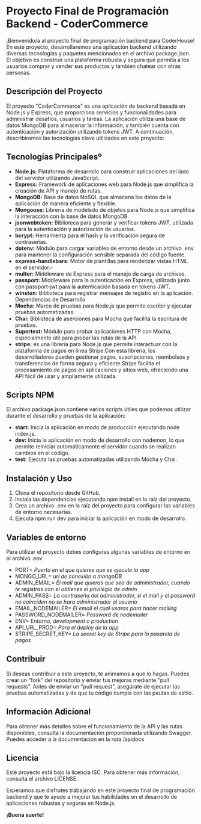# Proyecto Final de Programación Backend - CoderCommerce
¡Bienvenido/a al proyecto final de programación backend para CoderHouse! En este proyecto, desarrollaremos una aplicación backend utilizando diversas tecnologías y paquetes mencionados en el archivo package.json. El objetivo es construir una plataforma robusta y segura que permita a los usuarios comprar y vender sus productos y tambien chatear con otras personas.

## Descripción del Proyecto
El proyecto "CoderCommerce" es una aplicación de backend basada en Node.js y Express, que proporciona servicios y funcionalidades para administrar desafíos, usuarios y tareas. La aplicación utiliza una base de datos MongoDB para almacenar la información, y también cuenta con autenticación y autorización utilizando tokens JWT. A continuación, describiremos las tecnologías clave utilizadas en este proyecto:

## Tecnologías Principalesº
- **Node.js:** Plataforma de desarrollo para construir aplicaciones del lado del servidor utilizando JavaScript.
- **Express:** Framework de aplicaciones web para Node.js que simplifica la creación de API y manejo de rutas.
- **MongoDB:** Base de datos NoSQL que almacena los datos de la aplicación de manera eficiente y flexible.
- **Mongoose:** Librería de modelado de objetos para Node.js que simplifica la interacción con la base de datos MongoDB.
- **jsonwebtoken:** Biblioteca para generar y verificar tokens JWT, utilizada para la autenticación y autorización de usuarios.
- **bcrypt:** Herramienta para el hash y la verificación segura de contraseñas.
- **dotenv:** Módulo para cargar variables de entorno desde un archivo .env para mantener la configuración sensible separada del código fuente.
- **express-handlebars:** Motor de plantillas para renderizar vistas HTML en el servidor.- 
- **multer:** Middleware de Express para el manejo de carga de archivos.
- **passport:** Middleware para la autenticación en Express, utilizado junto con passport-jwt para la autenticación basada en tokens JWT.
- **winston:** Biblioteca para registrar mensajes de registro en la aplicación.
Dependencias de Desarrollo
- **Mocha:** Marco de pruebas para Node.js que permite escribir y ejecutar pruebas automatizadas.
- **Chai:** Biblioteca de aserciones para Mocha que facilita la escritura de pruebas.
- **Supertest:** Módulo para probar aplicaciones HTTP con Mocha, especialmente útil para probar las rutas de la API.
- **stripe:** es una librería para Node.js que permite interactuar con la plataforma de pagos en línea Stripe.Con esta librería, los desarrolladores pueden gestionar pagos, suscripciones, reembolsos y transferencias de forma segura y eficiente.Stripe facilita el procesamiento de pagos en aplicaciones y sitios web, ofreciendo una API fácil de usar y ampliamente utilizada.

## Scripts NPM

El archivo package.json contiene varios scripts útiles que podemos utilizar durante el desarrollo y pruebas de la aplicación:

- **start:** Inicia la aplicación en modo de producción ejecutando node index.js.
- **dev:** Inicia la aplicación en modo de desarrollo con nodemon, lo que permite reiniciar automáticamente el servidor cuando se realizan cambios en el código.
- **test:** Ejecuta las pruebas automatizadas utilizando Mocha y Chai.

## Instalación y Uso
1. Clona el repositorio desde GitHub.
1. Instala las dependencias ejecutando npm install en la raíz del proyecto.
1. Crea un archivo .env en la raíz del proyecto para configurar las variables de entorno necesarias.
1. Ejecuta npm run dev para iniciar la aplicación en modo de desarrollo.

## Variables de entorno
Para utilizar el proyecto debes configuras algunas variables de entorno en el archivo .env

- PORT= *Puerto en el que quieres que se ejecute la app*
- MONGO_URL= *url de conexión a mongoDB*
- ADMIN_EMAIL= *El mail que quieras que sea de administrador, cuando te registras con el obtienes el privilegio de admin*
- ADMIN_PASS= *La contraseña del administrador, si el mail y el password no coinciden no se hara administrador al usuario*
- EMAIL_NODEMAILER= *El email el cual usaras para hacer mailing*
- PASSWORD_NODEMAILER= *Password de nodemailer*
- ENV= *Entorno, development o production*
- API_URL_PROD= *Para el deploy de la app*
- STRIPE_SECRET_KEY= *La secret key de Stripe para la pasarela de pagos*

## Contribuir
Si deseas contribuir a este proyecto, te animamos a que lo hagas. Puedes crear un "fork" del repositorio y enviar tus mejoras mediante "pull requests". Antes de enviar un "pull request", asegúrate de ejecutar las pruebas automatizadas y de que tu código cumpla con las pautas de estilo.

## Información Adicional
Para obtener más detalles sobre el funcionamiento de la API y las rutas disponibles, consulta la documentación proporcionada utilizando Swagger.  Puedes acceder a la documentación en la ruta /apidocs

## Licencia
Este proyecto está bajo la licencia ISC. Para obtener más información, consulta el archivo LICENSE.

Esperamos que disfrutes trabajando en este proyecto final de programación backend y que te ayude a mejorar tus habilidades en el desarrollo de aplicaciones robustas y seguras en Node.js.

**¡Buena suerte!**
